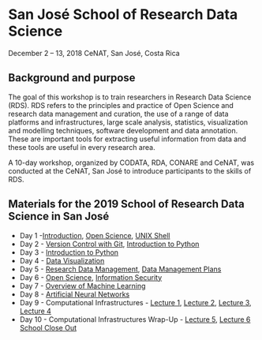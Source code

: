 # San José School of Research Data Science 
December 2 – 13, 2018
CeNAT, San José, Costa Rica

## Background and purpose 
The goal of this workshop is to train researchers in Research Data Science (RDS). RDS refers to the principles and practice of Open Science and research data management and curation, the use of a range of data platforms and infrastructures, large scale analysis, statistics, visualization and modelling techniques, software development and data annotation. These are important tools for extracting useful information from data and these tools are useful in every research area. 

A 10-day workshop, organized by CODATA, RDA, CONARE and CeNAT, was conducted at the CeNAT, San José to introduce participants to the skills of RDS. 

## Materials for the 2019 School of Research Data Science in San José

   * Day 1 -[Introduction](https://github.com/malfaro2/Materials/blob/master/docs/DataSanJose2019/slides/Intro_dataSanJosé19Monday.pdf), [Open Science](https://github.com/malfaro2/Materials/blob/master/docs/DataSanJose2019/slides/Unit%201_CR_Ethics_Mon_presentation_extended.pdf), [UNIX Shell](http://swcarpentry.github.io/shell-novice/)
   * Day 2 - [Version Control with Git](https://swcarpentry.github.io/git-novice/reference), [Introduction to Python]() 
   * Day 3 - [Introduction to Python]()
   * Day 4 - [Data Visualization](https://github.com/CODATA-RDA-DataScienceSchools/Materials/blob/master/docs/DataSanJose2019/slides/Visualisation/Visualisation%20using%20Seaborn.md)
   * Day 5 - [Research Data Management](https://github.com/malfaro2/Materials/blob/master/docs/DataSanJose2019/slides/Unit%206_Intro_to_RDM_open_fair_dmp_part1.pdf), [Data Management Plans]()
   * Day 6 - [Open Science](), [Information Security]()
   * Day 7 - [Overview of Machine Learning]()
   * Day 8 - [Artificial Neural Networks]()
   * Day 9 - Computational Infrastructures - [Lecture 1](https://opensciencegrid.org/dosar/DataSaoPaulo2018/Materials/#thursday-morning-computational-infrastructures-session-1), [Lecture 2](https://opensciencegrid.org/dosar/DataSaoPaulo2018/Materials/#thursday-morning-computational-infrastructures-session-2), [Lecture 3](https://opensciencegrid.org/dosar/DataSaoPaulo2018/Materials/#thursday-afternoon-computational-infrastructures-session-3), [Lecture 4](https://opensciencegrid.org/dosar/DataSaoPaulo2018/Materials/#thursday-aftenoon-computational-infrastructures-session-4)
   * Day 10 - Computational Infrastructures Wrap-Up - [Lecture 5](https://opensciencegrid.org/dosar/DataSaoPaulo2018/Materials/#friday-morning-computational-infrastructures-session-5), [Lecture 6](https://opensciencegrid.org/dosar/DataSaoPaulo2018/Materials/#friday-morning-computational-infrastructures-session-6) [School Close Out]()
